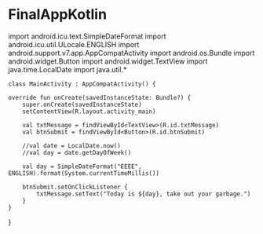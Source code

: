 # FinalAppKotlin
import android.icu.text.SimpleDateFormat
import android.icu.util.ULocale.ENGLISH
import android.support.v7.app.AppCompatActivity
import android.os.Bundle
import android.widget.Button
import android.widget.TextView
import java.time.LocalDate
import java.util.*

    class MainActivity : AppCompatActivity() {

    override fun onCreate(savedInstanceState: Bundle?) {
        super.onCreate(savedInstanceState)
        setContentView(R.layout.activity_main)

        val txtMessage = findViewById<TextView>(R.id.txtMessage)
        val btnSubmit = findViewById<Button>(R.id.btnSubmit)

        //val date = LocalDate.now()
        //val day = date.getDayOfWeek()

        val day = SimpleDateFormat("EEEE", ENGLISH).format(System.currentTimeMillis())

        btnSubmit.setOnClickListener {
            txtMessage.setText("Today is ${day}, take out your garbage.")
        }
    }
}
